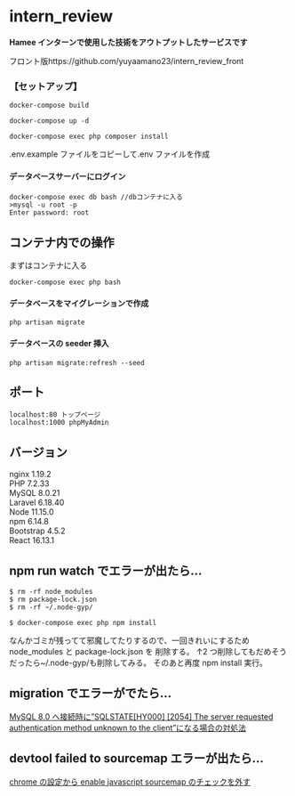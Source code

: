 # intern_review

**Hamee インターンで使用した技術をアウトプットしたサービスです**

フロント版https://github.com/yuyaamano23/intern_review_front

### 【セットアップ】

```
docker-compose build

docker-compose up -d

docker-compose exec php composer install
```

.env.example ファイルをコピーして.env ファイルを作成

#### データベースサーバーにログイン

```
docker-compose exec db bash //dbコンテナに入る
>mysql -u root -p
Enter password: root
```

## コンテナ内での操作

まずはコンテナに入る

```
docker-compose exec php bash
```

#### データベースをマイグレーションで作成

```
php artisan migrate
```

#### データベースの seeder 挿入

```
php artisan migrate:refresh --seed
```

## ポート

```
localhost:80 トップページ
localhost:1000 phpMyAdmin
```

## バージョン

nginx 1.19.2<br>
PHP 7.2.33<br>
MySQL 8.0.21<br>
Laravel 6.18.40<br>
Node 11.15.0<br>
npm 6.14.8<br>
Bootstrap 4.5.2<br>
React 16.13.1<br>

## npm run watch でエラーが出たら...

```
$ rm -rf node_modules
$ rm package-lock.json
$ rm -rf ~/.node-gyp/

$ docker-compose exec php npm install
```

なんかゴミが残ってて邪魔してたりするので、一回きれいにするため
node_modules と package-lock.json を 削除する。
↑2 つ削除してもだめそうだったら~/.node-gyp/も削除してみる。
そのあと再度 npm install 実行。

## migration でエラーがでたら...

[MySQL 8.0 へ接続時に”SQLSTATE[HY000] [2054] The server requested authentication method unknown to the client”になる場合の対処法](https://blog.janjan.net/2018/11/01/mysql8-request-authentication-method-unknown-to-the-client/)

## devtool failed to sourcemap エラーが出たら...

[chrome の設定から enable javascript sourcemap のチェックを外す](https://stackoverflow.com/questions/61339968/devtools-failed-to-load-sourcemap-could-not-load-content-for-chrome-extension)
